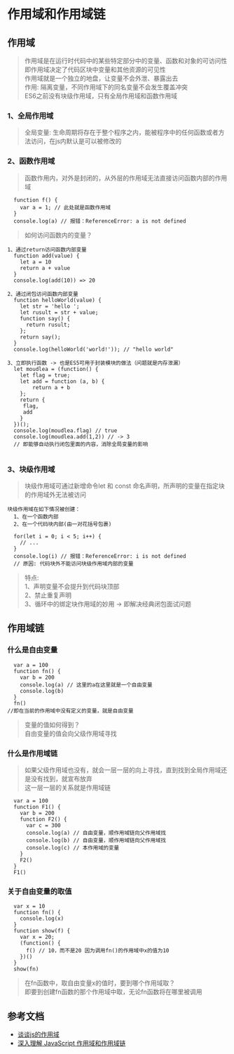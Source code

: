 # 作用域和作用域链
## 作用域
> 作用域是在运行时代码中的某些特定部分中的变量、函数和对象的可访问性<br>
即作用域决定了代码区块中变量和其他资源的可见性<br>
作用域就是一个独立的地盘，让变量不会外泄、暴露出去<br>
作用: 隔离变量，不同作用域下的同名变量不会发生覆盖冲突<br>
ES6之前没有块级作用域，只有全局作用域和函数作用域

### 1、全局作用域
> 全局变量: 生命周期将存在于整个程序之内，能被程序中的任何函数或者方法访问，在js内默认是可以被修改的

### 2、函数作用域
>函数作用内，对外是封闭的，从外层的作用域无法直接访问函数内部的作用域
```$xslt
  function f() {
    var a = 1; // 此处就是函数作用域
  }
  console.log(a) // 报错：ReferenceError: a is not defined
```
>如何访问函数内的变量？
```$xslt
1、通过return访问函数内部变量
  function add(value) {
    let a = 10
    return a + value
  }
  console.log(add(10)) => 20
  
2、通过闭包访问函数内部变量
  function helloWorld(value) {
    let str = 'hello ';
    let rusult = str + value;
    function say() {
      return rusult;
    };
    return say();
  }
  console.log(helloWorld('world!')); // "hello world"

3、立即执行函数 -> 也是ES5可用于封装模块的做法（问题就是内存泄漏）
  let moudlea = (function() {
    let flag = true;
    let add = function (a, b) {
        return a + b
    };
    return {
     flag,
     add
    }
  })();
  console.log(moudlea.flag) // true
  console.log(moudlea.add(1,2)) // -> 3
  // 即能够自动执行闭包里面的内容，消除全局变量的影响
 
```
### 3、块级作用域
>块级作用域可通过新增命令let 和 const 命名声明，所声明的变量在指定块的作用域外无法被访问

```$xslt
块级作用域在如下情况被创建：
  1、在一个函数内部
  2、在一个代码块内部(由一对花括号包裹)
  
  for(let i = 0; i < 5; i++) {
    // ...
  }
  console.log(i) // 报错：ReferenceError: i is not defined
  // 原因: 代码块外不能访问块级作用域内部的变量
```
>特点: <br>
1、声明变量不会提升到代码块顶部<br>
2、禁止重复声明<br>
3、循环中的绑定块作用域的妙用 -> 即解决经典闭包面试问题

## 作用域链
### 什么是自由变量
```$xslt
  var a = 100
  function fn() {
    var b = 200
    console.log(a) // 这里的a在这里就是一个自由变量
    console.log(b)
  }
  fn()
//即在当前的作用域中没有定义的变量，就是自由变量
```
>变量的值如何得到？<br>
自由变量的值会向父级作用域寻找

### 什么是作用域链
> 如果父级作用域也没有，就会一层一层的向上寻找，直到找到全局作用域还是没有找到，就宣布放弃<br>
这一层一层的关系就是作用域链
```$xslt
  var a = 100
  function F1() {
    var b = 200
    function F2() {
      var c = 300
      console.log(a) // 自由变量，顺作用域链向父作用域找
      console.log(b) // 自由变量，顺作用域链向父作用域找
      console.log(c) // 本作用域的变量
    }
    F2()
  }
  F1()
```
### 关于自由变量的取值
```$xslt
  var x = 10
  function fn() {
    console.log(x)
  }
  function show(f) {
    var x = 20;
    (function() {
      f() // 10，而不是20 因为调用fn()的作用域中x的值为10
    })()
  }
  show(fn)
```
>在fn函数中，取自由变量x的值时，要到哪个作用域取？<br>
即要到创建fn函数的那个作用域中取，无论fn函数将在哪里被调用

## 参考文档
* [谈谈js的作用域](https://juejin.im/post/5abb99e9f265da2392366824)
* [深入理解 JavaScript 作用域和作用域链](https://juejin.im/post/5c8290455188257e5d0ec64f)


